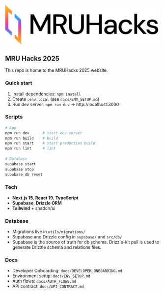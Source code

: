 ![MRU Hacks](public/color-logo.svg)

## MRU Hacks 2025

This repo is home to the MRUHacks 2025 website.

### Quick start

1. Install dependencies: `npm install`
2. Create `.env.local` (see `docs/ENV_SETUP.md`)
3. Run dev server: `npm run dev` → http://localhost:3000

### Scripts

```bash
# App
npm run dev      # start dev server
npm run build    # build
npm run start    # start production build
npm run lint     # lint

# Database
supabase start
supabase stop
supabase db reset
```

### Tech

- **Next.js 15**, **React 19**, **TypeScript**
- **Supabase**, **Drizzle ORM**
- **Tailwind** + shadcn/ui

### Database

- Migrations live in `utils/migrations/`
- Supabase and Drizzle config in `supabase/` and `src/db/`
- Supabase is the source of truth for db schema. Drizzle-kit pull is used to generate Drizzle schema and relations files.

### Docs

- Developer Onboarding: `docs/DEVELOPER_ONBOARDING.md`
- Environment setup: `docs/ENV_SETUP.md`
- Auth flows: `docs/AUTH_FLOWS.md`
- API contract: `docs/API_CONTRACT.md`
